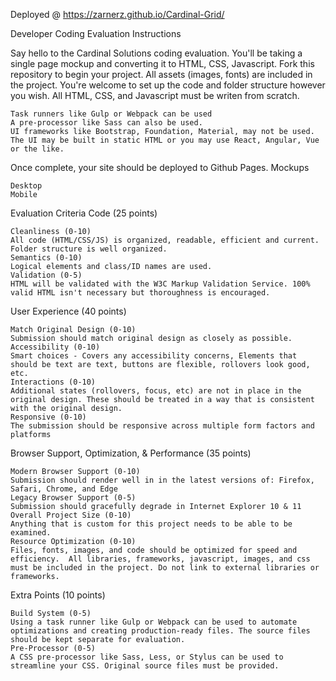 Deployed @ https://zarnerz.github.io/Cardinal-Grid/

Developer Coding Evaluation
Instructions

Say hello to the Cardinal Solutions coding evaluation. You'll be taking a single page mockup and converting it to HTML, CSS, Javascript. Fork this repository to begin your project. All assets (images, fonts) are included in the project. You're welcome to set up the code and folder structure however you wish. All HTML, CSS, and Javascript must be writen from scratch.

    Task runners like Gulp or Webpack can be used
    A pre-processor like Sass can also be used.
    UI frameworks like Bootstrap, Foundation, Material, may not be used.
    The UI may be built in static HTML or you may use React, Angular, Vue or the like.

Once complete, your site should be deployed to Github Pages.
Mockups

    Desktop
    Mobile

Evaluation Criteria
Code (25 points)

    Cleanliness (0-10)
    All code (HTML/CSS/JS) is organized, readable, efficient and current. Folder structure is well organized.
    Semantics (0-10)
    Logical elements and class/ID names are used.
    Validation (0-5)
    HTML will be validated with the W3C Markup Validation Service. 100% valid HTML isn't necessary but thoroughness is encouraged.

User Experience (40 points)

    Match Original Design (0-10)
    Submission should match original design as closely as possible.
    Accessibility (0-10)
    Smart choices - Covers any accessibility concerns, Elements that should be text are text, buttons are flexible, rollovers look good, etc.
    Interactions (0-10)
    Additional states (rollovers, focus, etc) are not in place in the original design. These should be treated in a way that is consistent with the original design.
    Responsive (0-10)
    The submission should be responsive across multiple form factors and platforms

Browser Support, Optimization, & Performance (35 points)

    Modern Browser Support (0-10)
    Submission should render well in in the latest versions of: Firefox, Safari, Chrome, and Edge
    Legacy Browser Support (0-5)
    Submission should gracefully degrade in Internet Explorer 10 & 11
    Overall Project Size (0-10)
    Anything that is custom for this project needs to be able to be examined.
    Resource Optimization (0-10)
    Files, fonts, images, and code should be optimized for speed and efficiency.  All libraries, frameworks, javascript, images, and css must be included in the project. Do not link to external libraries or frameworks.

Extra Points (10 points)

    Build System (0-5)
    Using a task runner like Gulp or Webpack can be used to automate optimizations and creating production-ready files. The source files should be kept separate for evaluation.
    Pre-Processor (0-5)
    A CSS pre-processor like Sass, Less, or Stylus can be used to streamline your CSS. Original source files must be provided.
